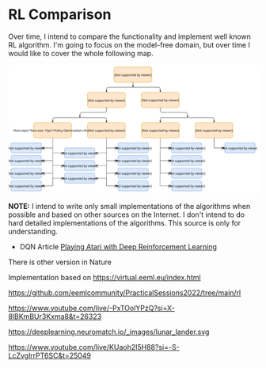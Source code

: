 # RL Comparison

Over time, I intend to compare the functionality and implement well known RL algorithm. I'm going to focus on the model-free domain, but over time I would like to cover the whole following map.

![](./assets/rl_algorithms_9_15.svg)


**NOTE:** I intend to write only small implementations of the algorithms when possible and based on other sources on the Internet. I don't intend to do hard detailed implementations of the algorithms. This source is only for understanding.





- DQN Article [Playing Atari with Deep Reinforcement Learning](https://arxiv.org/abs/1312.5602)

There is other version in Nature

Implementation based on https://virtual.eeml.eu/index.html

https://github.com/eemlcommunity/PracticalSessions2022/tree/main/rl

https://www.youtube.com/live/-PxTOolYPzQ?si=X-8lBKmBUr3Kxma8&t=26323

https://deeplearning.neuromatch.io/_images/lunar_lander.svg

https://www.youtube.com/live/KUaoh2I5H88?si=-S-LcZvglrrPT6SC&t=25049
